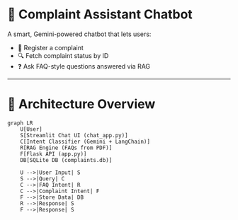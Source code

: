 # 🤖 Complaint Assistant Chatbot

A smart, Gemini-powered chatbot that lets users:
- 📝 Register a complaint
- 🔍 Fetch complaint status by ID
- ❓ Ask FAQ-style questions answered via RAG

---

# 🧠 Architecture Overview

```mermaid
graph LR
    U[User]
    S[Streamlit Chat UI (chat_app.py)]
    C[Intent Classifier (Gemini + LangChain)]
    R[RAG Engine (FAQs from PDF)]
    F[Flask API (app.py)]
    DB[SQLite DB (complaints.db)]

    U -->|User Input| S
    S -->|Query| C
    C -->|FAQ Intent| R
    C -->|Complaint Intent| F
    F -->|Store Data| DB
    R -->|Response| S
    F -->|Response| S
